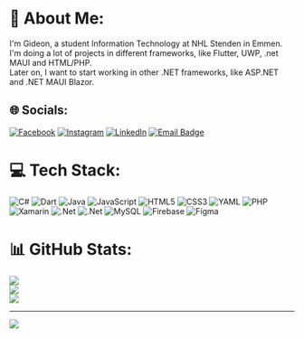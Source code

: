 # 💫 About Me:
I'm Gideon, a student Information Technology at NHL Stenden in Emmen.<br>I'm doing a lot of projects in different frameworks, like Flutter,  UWP, .net MAUI and HTML/PHP.<br>Later on, I want to start working in other .NET frameworks, like ASP.NET and .NET MAUI Blazor.<br>


## 🌐 Socials:
[![Facebook](https://img.shields.io/badge/Facebook-%231877F2.svg?logo=Facebook&logoColor=white)](https://facebook.com/gideon.dijkhuis) [![Instagram](https://img.shields.io/badge/Instagram-%23E4405F.svg?logo=Instagram&logoColor=white)](https://instagram.com/g_dijkhuis) [![LinkedIn](https://img.shields.io/badge/LinkedIn-%230077B5.svg?logo=linkedin&logoColor=white)](https://www.linkedin.com/in/gideon-dijkhuis-69a18628a/)
[![Email Badge](https://img.shields.io/badge/Gmail-Contact_Me-green?logo=gmail&logoColor=FFFFFF&labelColor=3A3B3C&color=62F1CD)](mailto:dijkhuis.g.a@outlook.com)


# 💻 Tech Stack:
![C#](https://img.shields.io/badge/c%23-%23239120.svg?style=for-the-badge&logo=csharp&logoColor=white) ![Dart](https://img.shields.io/badge/dart-%230175C2.svg?style=for-the-badge&logo=dart&logoColor=white) ![Java](https://img.shields.io/badge/java-%23ED8B00.svg?style=for-the-badge&logo=openjdk&logoColor=white) ![JavaScript](https://img.shields.io/badge/javascript-%23323330.svg?style=for-the-badge&logo=javascript&logoColor=%23F7DF1E) ![HTML5](https://img.shields.io/badge/html5-%23E34F26.svg?style=for-the-badge&logo=html5&logoColor=white) ![CSS3](https://img.shields.io/badge/css3-%231572B6.svg?style=for-the-badge&logo=css3&logoColor=white) ![YAML](https://img.shields.io/badge/yaml-%23ffffff.svg?style=for-the-badge&logo=yaml&logoColor=151515) ![PHP](https://img.shields.io/badge/php-%23777BB4.svg?style=for-the-badge&logo=php&logoColor=white) ![Xamarin](https://img.shields.io/badge/Xamarin-3199DC?style=for-the-badge&logo=xamarin&logoColor=white) ![.Net](https://img.shields.io/badge/.NET-5C2D91?style=for-the-badge&logo=.net&logoColor=white) ![.Net](https://img.shields.io/badge/.NET-5C2D91?style=for-the-badge&logo=.net&logoColor=white) ![MySQL](https://img.shields.io/badge/mysql-4479A1.svg?style=for-the-badge&logo=mysql&logoColor=white) ![Firebase](https://img.shields.io/badge/firebase-a08021?style=for-the-badge&logo=firebase&logoColor=ffcd34) ![Figma](https://img.shields.io/badge/figma-%23F24E1E.svg?style=for-the-badge&logo=figma&logoColor=white)
# 📊 GitHub Stats:
![](https://github-readme-stats.vercel.app/api?username=GADijkhuis&theme=dark&hide_border=false&include_all_commits=true&count_private=false)<br/>
![](https://github-readme-streak-stats.herokuapp.com/?user=GADijkhuis&theme=dark&hide_border=false)<br/>
![](https://github-readme-stats.vercel.app/api/top-langs/?username=GADijkhuis&theme=dark&hide_border=false&include_all_commits=true&count_private=false&layout=compact)

---
[![](https://visitcount.itsvg.in/api?id=GADijkhuis&icon=0&color=0)](https://visitcount.itsvg.in)

<!-- Proudly created with GPRM ( https://gprm.itsvg.in ) -->
